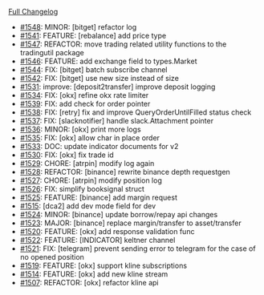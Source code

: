 [Full Changelog](https://github.com/c9s/bbgo/compare/v1.56.2...main)

 - [#1548](https://github.com/c9s/bbgo/pull/1548): MINOR: [bitget] refactor log
 - [#1541](https://github.com/c9s/bbgo/pull/1541): FEATURE: [rebalance] add price type
 - [#1547](https://github.com/c9s/bbgo/pull/1547): REFACTOR: move trading related utility functions to the tradingutil package
 - [#1546](https://github.com/c9s/bbgo/pull/1546): FEATURE: add exchange field to types.Market
 - [#1544](https://github.com/c9s/bbgo/pull/1544): FIX: [bitget] batch subscribe channel
 - [#1542](https://github.com/c9s/bbgo/pull/1542): FIX: [bitget] use new size instead of size
 - [#1531](https://github.com/c9s/bbgo/pull/1531): improve: [deposit2transfer] improve deposit logging
 - [#1534](https://github.com/c9s/bbgo/pull/1534): FIX: [okx] refine okx rate limiter
 - [#1539](https://github.com/c9s/bbgo/pull/1539): FIX: add check for order pointer
 - [#1538](https://github.com/c9s/bbgo/pull/1538): FIX: [retry] fix and improve QueryOrderUntilFilled status check
 - [#1537](https://github.com/c9s/bbgo/pull/1537): FIX: [slacknotifier] handle slack.Attachment pointer
 - [#1536](https://github.com/c9s/bbgo/pull/1536): MINOR: [okx] print more logs
 - [#1535](https://github.com/c9s/bbgo/pull/1535): FIX: [okx] allow char in place order
 - [#1533](https://github.com/c9s/bbgo/pull/1533): DOC: update indicator documents for v2
 - [#1530](https://github.com/c9s/bbgo/pull/1530): FIX: [okx] fix trade id
 - [#1529](https://github.com/c9s/bbgo/pull/1529): CHORE: [atrpin] modify log again
 - [#1528](https://github.com/c9s/bbgo/pull/1528): REFACTOR: [binance] rewrite binance depth requestgen
 - [#1527](https://github.com/c9s/bbgo/pull/1527): CHORE: [atrpin] modify position log
 - [#1526](https://github.com/c9s/bbgo/pull/1526): FIX: simplify booksignal struct
 - [#1525](https://github.com/c9s/bbgo/pull/1525): FEATURE: [binance] add margin request
 - [#1515](https://github.com/c9s/bbgo/pull/1515): [dca2] add dev mode field for dev
 - [#1524](https://github.com/c9s/bbgo/pull/1524): MINOR: [binance] update borrow/repay api changes
 - [#1523](https://github.com/c9s/bbgo/pull/1523): MAJOR: [binance] replace margin/transfer to asset/transfer
 - [#1520](https://github.com/c9s/bbgo/pull/1520): FEATURE: [okx] add response validation func
 - [#1522](https://github.com/c9s/bbgo/pull/1522): FEATURE: [INDICATOR] keltner channel
 - [#1521](https://github.com/c9s/bbgo/pull/1521): FIX: [telegram] prevent sending error to telegram for the case of no opened position
 - [#1519](https://github.com/c9s/bbgo/pull/1519): FEATURE: [okx] support kline subscriptions
 - [#1514](https://github.com/c9s/bbgo/pull/1514): FEATURE: [okx] add new kline stream
 - [#1507](https://github.com/c9s/bbgo/pull/1507): REFACTOR: [okx] refactor kline api
